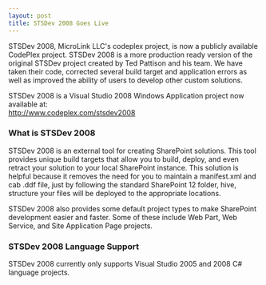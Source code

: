 ```yaml
---
layout: post
title: STSDev 2008 Goes Live
---
```

STSDev 2008, MicroLink LLC's codeplex project, is now a publicly available CodePlex project. STSDev 2008 is a more production ready version of the original STSDev project created by Ted Pattison and his team. We have taken their code, corrected several build target and application errors as well as improved the ability of users to develop other custom solutions.

STSDev 2008 is a Visual Studio 2008 Windows Application project now available at:  
http://www.codeplex.com/stsdev2008

### What is STSDev 2008 

STSDev 2008 is an external tool for creating SharePoint solutions. This tool provides unique build targets that allow you to build, deploy, and even retract your solution to your local SharePoint instance. This solution is helpful because it removes the need for you to maintain a manifest.xml and cab .ddf file, just by following the standard SharePoint 12 folder, hive, structure your files will be deployed to the appropriate locations.

STSDev 2008 also provides some default project types to make SharePoint development easier and faster. Some of these include Web Part, Web Service, and Site Application Page projects.

### STSDev 2008 Language Support 

STSDev 2008 currently only supports Visual Studio 2005 and 2008 C# language projects.

